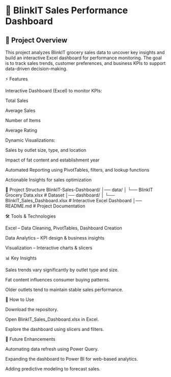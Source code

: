 # 🛒 BlinkIT Sales Performance Dashboard
## 📌 Project Overview

This project analyzes BlinkIT grocery sales data to uncover key insights and build an interactive Excel dashboard for performance monitoring. The goal is to track sales trends, customer preferences, and business KPIs to support data-driven decision-making.

⚡ Features

Interactive Dashboard (Excel) to monitor KPIs:

Total Sales

Average Sales

Number of Items

Average Rating

Dynamic Visualizations:

Sales by outlet size, type, and location

Impact of fat content and establishment year

Automated Reporting using PivotTables, filters, and lookup functions

Actionable Insights for sales optimization

📂 Project Structure
BlinkIT-Sales-Dashboard/
│── data/
│   └── BlinkIT Grocery Data.xlsx       # Dataset
│── dashboard/
│   └── BlinkIT_Sales_Dashboard.xlsx    # Interactive Excel Dashboard
│── README.md                           # Project Documentation

🛠️ Tools & Technologies

Excel – Data Cleaning, PivotTables, Dashboard Creation

Data Analytics – KPI design & business insights

Visualization – Interactive charts & slicers

📊 Key Insights

Sales trends vary significantly by outlet type and size.

Fat content influences consumer buying patterns.

Older outlets tend to maintain stable sales performance.

🚀 How to Use

Download the repository.

Open BlinkIT_Sales_Dashboard.xlsx in Excel.

Explore the dashboard using slicers and filters.

🎯 Future Enhancements

Automating data refresh using Power Query.

Expanding the dashboard to Power BI for web-based analytics.

Adding predictive modeling to forecast sales.
